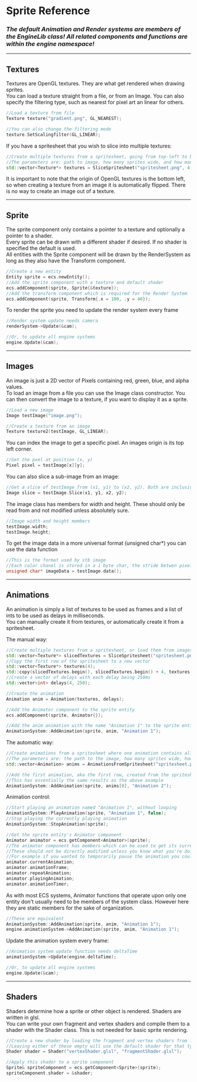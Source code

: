 # Sprite Reference

### ***The default Animation and Render systems are members of the EngineLib class! All related components and functions are within the engine namespace!***

---
## Textures

Textures are OpenGL textures. They are what get rendered when drawing sprites.<br>
You can load a texture straight from a file, or from an Image. You can also specify the filtering type, such as nearest for pixel art an linear for others.
```cpp
//Load a texture from file
Texture texture("gradient.png", GL_NEAREST);

//You can also change the filtering mode
texture.SetScalingfilter(GL_LINEAR);
```

If you have a spritesheet that you wish to slice into multiple textures:
```cpp
//Create multiple textures from a spritesheet, going from top-left to bottom-right.
//The parameters are: path to image, how many sprites wide, and how many sprites tall.
std::vector<Texture*> textures = SliceSpritesheet("spritesheet.png", 4, 6);
```

It is important to note that the origin of OpenGL textures is the bottom left, so when creating a texture from an image it is automatically flipped.
There is no way to create an image out of a texture.

---
## Sprite

The sprite component only contains a pointer to a texture and optionally a pointer to a shader.<br>
Every sprite can be drawn with a different shader if desired. If no shader is specified the default is used.<br>
All entities with the Sprite component will be drawn by the RenderSystem as long as they also have the Transform component.
```cpp
//Create a new entity
Entity sprite = ecs.newEntity();
//Add the sprite component with a texture and default shader
ecs.addComponent(sprite, Sprite{&texture});
//Add the transform component which is required for the Render System
ecs.addComponent(sprite, Transform{.x = 100, .y = 40});
```

To render the sprite you need to update the render system every frame
```cpp
//Render system update needs camera
renderSystem->Update(&cam);

//Or, to update all engine systems
engine.Update(&cam);
```

---
## Images

An image is just a 2D vector of Pixels containing red, green, blue, and alpha values.<br>
To load an image from a file you can use the Image class constructor. You can then convert the image to a texture, if you want to display it as a sprite.
```cpp
//Load a new image
Image testImage("image.png");

//Create a texture from an image
Texture texture2(testImage, GL_LINEAR);
```

You can index the image to get a specific pixel. An images origin is its top left corner.
```cpp
//Get the pxel at position (x, y)
Pixel pixel = testImage[x][y];
```

You can also slice a sub-image from an image:
```cpp
//Get a slice of testImage from (x1, y1) to (x2, y2). Both are inclusive
Image slice = testImage.Slice(x1, y1, x2, y2);
```

The image class has members for width and height. These should only be read from and not modified unless absolutely sure.
```cpp
//Image width and height members
testImage.width;
testImage.height;
```

To get the image data in a more universal format (unsigned char*) you can use the data function
```cpp
//This is the format used by stb image
//Each color chanel is stored in a 1 byte char, the stride betwen pixels is 4 bytes for r, g, b, and a
unsigned char* imageData = testImage.data();
```

---
## Animations

An animation is simply a list of textures to be used as frames and a list of ints to be used as delays in milliseconds.<br>
You can manually create it from textures, or automatically create it from a spritesheet. <br>

The manual way:
```cpp
//Create multiple textures from a spritesheet, or load them from images.
std::vector<Texture*> slicedTextures = SliceSpritesheet("spritesheet.png", 4, 6);
//Copy the first row of the spritesheet to a new vector
std::vector<Texture*> textures(4);
std::copy(slicedTextures.begin(), slicedTextures.begin() + 4, textures.begin());
//Create a vector of delays with each delay being 250ms
std::vector<int> delays(4, 250);

//Create the animation
Animation anim = Animation(textures, delays);

//Add the Animator component to the sprite entity
ecs.addComponent(sprite, Animator{});

//Add the anim animation with the name "Animation 1" to the sprite entity
AnimationSystem::AddAnimation(sprite, anim, "Animation 1");
```

The automatic way:
```cpp
//Create animations from a spritesheet where one animation contains all the textures from one row of the spritesheet
//The parameters are: the path to the image, how many sprites wide, how many sprites tall, and a vector of delays for each frame
std::vector<Animation> anims = AnimationsFromSpritesheet("spritesheet.png", 4, 6, vector<int>(24, 250));

//Add the first animation, aka the first row, created from the spritesheet
//This has essentially the same results as the above example
AnimationSystem::AddAnimation(sprite, anims[0], "Animation 2");
```

Animation control:
```cpp
//Start playing an animation named "Animation 1", without looping
AnimationSystem::PlayAnimation(sprite, "Animation 1", false);
//Stop playing the currently playing animation
AnimationSystem::StopAnimation(sprite);

//Get the sprite entity's Animator component
Animator animator = ecs.getComponent<Animator>(sprite);
//The animator component has members which can be used to get its current state.
//These should not be directly modified unless you know what you're doing. 
//For example if you wanted to temporarily pause the animation you could change playingAnimation to false.
animator.currentAnimation;
animator.animationFrame;
animator.repeatAnimation;
animator.playingAnimation;
animator.animationTimer;
```

As with most ECS systems, Animator functions that operate upon only one entity don't usually need to be members of the system class. However here they are static members for the sake of organization.
```cpp
//These are equivalent
AnimationSystem::AddAnimation(sprite, anim, "Animation 1");
engine.animationSystem->AddAnimation(sprite, anim, "Animation 1");
```

Update the animation system every frame:
```cpp
//Animation system update function needs deltaTime
animationSystem->Update(engine.deltaTime);

//Or, to update all engine systems
engine.Update(&cam);
```

---
## Shaders
Shaders determine how a sprite or other object is rendered. Shaders are written in glsl. <br>
You can write your own fragment and vertex shaders and compile them to a shader with the Shader class. This is not needed for basic sprite rendering.
```cpp
//Create a new shader by loading the fragment and vertex shaders from file
//Leaving either of these empty will use the default shader for that type
Shader shader = Shader("vertexShader.glsl", "fragmentShader.glsl");

//Apply this shader to a sprite component
Sprite& spriteComponent = ecs.getComponent<Sprite>(sprite);
spriteComponent.shader = &shader;
```

